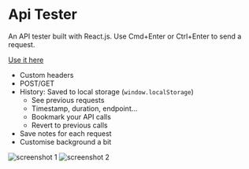 # Api Tester

An API tester built with React.js. Use Cmd+Enter or Ctrl+Enter to send a request.  

[Use it here](https://nicojones.github.io/api-tester/build/index.html)

- Custom headers
- POST/GET
- History: Saved to local storage (`window.localStorage`)
    - See previous requests
    - Timestamp, duration, endpoint...
    - Bookmark your API calls
    - Revert to previous calls
- Save notes for each request
- Customise background a bit

![screenshot 1](https://i.imgur.com/xsuriFP.png)
![screenshot 2](https://i.imgur.com/1yCOjoy.png)
